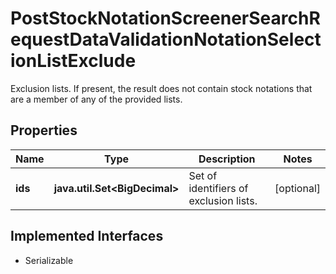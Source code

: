 

# PostStockNotationScreenerSearchRequestDataValidationNotationSelectionListExclude

Exclusion lists. If present, the result does not contain stock notations that are a member of any of the provided lists.

## Properties

Name | Type | Description | Notes
------------ | ------------- | ------------- | -------------
**ids** | **java.util.Set&lt;BigDecimal&gt;** | Set of identifiers of exclusion lists. |  [optional]


## Implemented Interfaces

* Serializable


